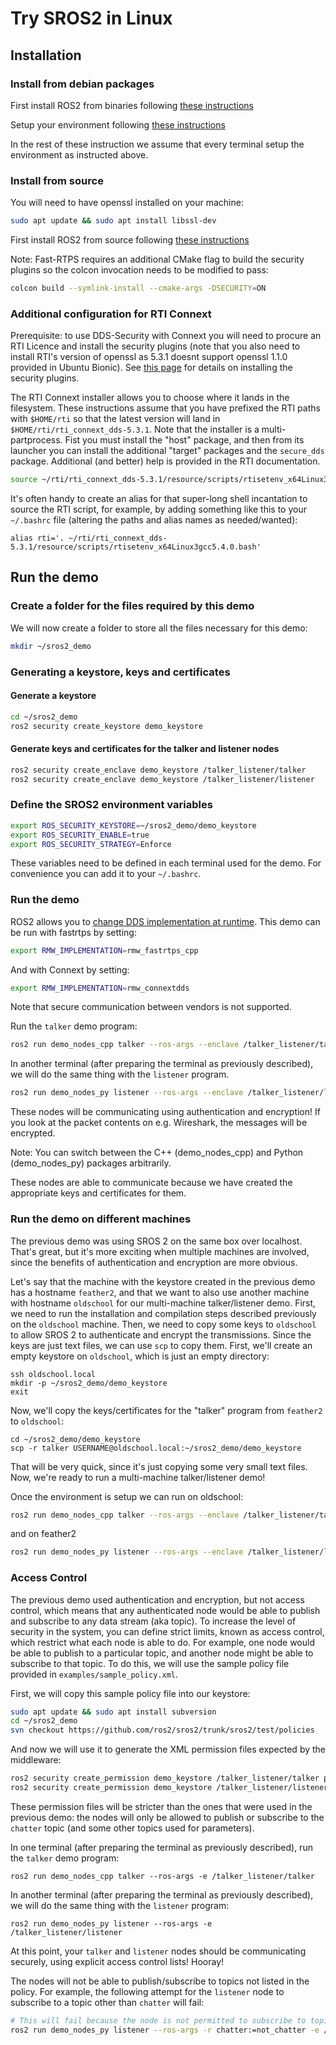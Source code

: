 # Try SROS2 in Linux

## Installation

### Install from debian packages

First install ROS2 from binaries following [these instructions](https://index.ros.org/doc/ros2/Installation/Linux-Install-Debians)

Setup your environment following [these instructions](https://index.ros.org/doc/ros2/Installation/Linux-Install-Debians#environment-setup)

In the rest of these instruction we assume that every terminal setup the environment as instructed above.


### Install from source

You will need to have openssl installed on your machine:

```bash
sudo apt update && sudo apt install libssl-dev
```

First install ROS2 from source following [these instructions](https://index.ros.org/doc/ros2/Installation/Linux-Development-Setup/)

Note: Fast-RTPS requires an additional CMake flag to build the security plugins so the colcon invocation needs to be modified to pass:
```bash
colcon build --symlink-install --cmake-args -DSECURITY=ON
```

### Additional configuration for RTI Connext

Prerequisite: to use DDS-Security with Connext you will need to procure an RTI Licence and install the security plugins (note that you also need to install RTI's version of openssl as 5.3.1 doesnt support openssl 1.1.0 provided in Ubuntu Bionic).
See [this page](https://index.ros.org/doc/ros2/Installation/Install-Connext-Security-Plugins) for details on installing the security plugins.

The RTI Connext installer allows you to choose where it lands in the filesystem.
These instructions assume that you have prefixed the RTI paths with `$HOME/rti` so that the latest version will land in `$HOME/rti/rti_connext_dds-5.3.1`.
Note that the installer is a multi-partprocess.
Fist you must install the "host" package, and then from its launcher you can install the additional "target" packages and the `secure_dds` package.
Additional (and better) help is provided in the RTI documentation.

```bash
source ~/rti/rti_connext_dds-5.3.1/resource/scripts/rtisetenv_x64Linux3gcc5.4.0.bash'
```

It's often handy to create an alias for that super-long shell incantation to source the RTI script, for example, by adding something like this to your `~/.bashrc` file (altering the paths and alias names as needed/wanted):

```
alias rti='. ~/rti/rti_connext_dds-5.3.1/resource/scripts/rtisetenv_x64Linux3gcc5.4.0.bash'
```

## Run the demo

### Create a folder for the files required by this demo

We will now create a folder to store all the files necessary for this demo:

```bash
mkdir ~/sros2_demo
```

### Generating a keystore, keys and certificates

#### Generate a keystore

```bash
cd ~/sros2_demo
ros2 security create_keystore demo_keystore
```

#### Generate keys and certificates for the talker and listener nodes

```bash
ros2 security create_enclave demo_keystore /talker_listener/talker
ros2 security create_enclave demo_keystore /talker_listener/listener
```

### Define the SROS2 environment variables

```bash
export ROS_SECURITY_KEYSTORE=~/sros2_demo/demo_keystore
export ROS_SECURITY_ENABLE=true
export ROS_SECURITY_STRATEGY=Enforce
```

These variables need to be defined in each terminal used for the demo. For convenience you can add it to your `~/.bashrc`.

### Run the demo

ROS2 allows you to [change DDS implementation at runtime](https://index.ros.org/doc/ros2/Tutorials/Working-with-multiple-RMW-implementations).
This demo can be run with fastrtps by setting:
```bash
export RMW_IMPLEMENTATION=rmw_fastrtps_cpp
```
And with Connext by setting:
```bash
export RMW_IMPLEMENTATION=rmw_connextdds
```

Note that secure communication between vendors is not supported.

Run the `talker` demo program:

```bash
ros2 run demo_nodes_cpp talker --ros-args --enclave /talker_listener/talker
```

In another terminal (after preparing the terminal as previously described), we will do the same thing with the `listener` program.

```bash
ros2 run demo_nodes_py listener --ros-args --enclave /talker_listener/listener
```

These nodes will be communicating using authentication and encryption!
If you look at the packet contents on e.g. Wireshark, the messages will be encrypted.

Note: You can switch between the C++ (demo_nodes_cpp) and Python (demo_nodes_py) packages arbitrarily.

These nodes are able to communicate because we have created the appropriate keys and certificates for them.


### Run the demo on different machines

The previous demo was using SROS 2 on the same box over localhost.
That's great, but it's more exciting when multiple machines are involved, since the benefits of authentication and encryption are more obvious.

Let's say that the machine with the keystore created in the previous demo has a hostname `feather2`, and that we want to also use another machine with hostname `oldschool` for our multi-machine talker/listener demo.
First, we need to run the installation and compilation steps described previously on the `oldschool` machine.
Then, we need to copy some keys to `oldschool` to allow SROS 2 to authenticate and encrypt the transmissions.
Since the keys are just text files, we can use `scp` to copy them.
First, we'll create an empty keystore on `oldschool`, which is just an empty directory:

```
ssh oldschool.local
mkdir -p ~/sros2_demo/demo_keystore
exit
```

Now, we'll copy the keys/certificates for the "talker" program from `feather2` to `oldschool`:

```
cd ~/sros2_demo/demo_keystore
scp -r talker USERNAME@oldschool.local:~/sros2_demo/demo_keystore
```

That will be very quick, since it's just copying some very small text files.
Now, we're ready to run a multi-machine talker/listener demo!

Once the environment is setup we can run on oldschool:

```bash
ros2 run demo_nodes_cpp talker --ros-args --enclave /talker_listener/talker
```


and on feather2

```bash
ros2 run demo_nodes_py listener --ros-args --enclave /talker_listener/listener
```


### Access Control

The previous demo used authentication and encryption, but not access control, which means that any authenticated node would be able to publish and subscribe to any data stream (aka topic).
To increase the level of security in the system, you can define strict limits, known as access control, which restrict what each node is able to do.
For example, one node would be able to publish to a particular topic, and another node might be able to subscribe to that topic.
To do this, we will use the sample policy file provided in `examples/sample_policy.xml`.

First, we will copy this sample policy file into our keystore:

```bash
sudo apt update && sudo apt install subversion
cd ~/sros2_demo
svn checkout https://github.com/ros2/sros2/trunk/sros2/test/policies
```

And now we will use it to generate the XML permission files expected by the middleware:

```bash
ros2 security create_permission demo_keystore /talker_listener/talker policies/sample.policy.xml
ros2 security create_permission demo_keystore /talker_listener/listener policies/sample.policy.xml
```

These permission files will be stricter than the ones that were used in the previous demo: the nodes will only be allowed to publish or subscribe to the `chatter` topic (and some other topics used for parameters).

In one terminal (after preparing the terminal as previously described), run the `talker` demo program:

```
ros2 run demo_nodes_cpp talker --ros-args -e /talker_listener/talker
```

In another terminal (after preparing the terminal as previously described), we will do the same thing with the `listener` program:

```
ros2 run demo_nodes_py listener --ros-args -e /talker_listener/listener
```

At this point, your `talker` and `listener` nodes should be communicating securely, using explicit access control lists!
Hooray!

The nodes will not be able to publish/subscribe to topics not listed in the policy.
For example, the following attempt for the `listener` node to subscribe to a topic other than `chatter` will fail:

```bash
# This will fail because the node is not permitted to subscribe to topics other than chatter.
ros2 run demo_nodes_py listener --ros-args -r chatter:=not_chatter -e /talker_listener/listener
```
